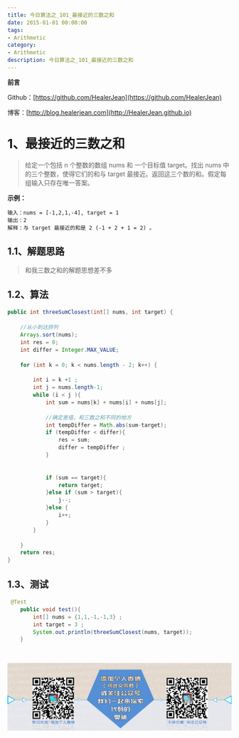 ```yaml
---
title: 今日算法之_101_最接近的三数之和
date: 2015-01-01 00:00:00
tags: 
- Arithmetic
category: 
- Arithmetic
description: 今日算法之_101_最接近的三数之和
---
```


**前言**     

 Github：[https://github.com/HealerJean](https://github.com/HealerJean)         

 博客：[http://blog.healerjean.com](http://HealerJean.github.io)          



# 1、最接近的三数之和
> 给定一个包括 n 个整数的数组 nums 和 一个目标值 target。找出 nums 中的三个整数，使得它们的和与 target 最接近。返回这三个数的和。假定每组输入只存在唯一答案。

**示例：**

```
输入：nums = [-1,2,1,-4], target = 1
输出：2
解释：与 target 最接近的和是 2 (-1 + 2 + 1 = 2) 。
```



## 1.1、解题思路 

> 和我三数之和的解题思想差不多



## 1.2、算法

```java
public int threeSumClosest(int[] nums, int target) {

    //从小到达排列
    Arrays.sort(nums);
    int res = 0;
    int differ = Integer.MAX_VALUE;

    for (int k = 0; k < nums.length - 2; k++) {

        int i = k +1 ;
        int j = nums.length-1;
        while (i < j ){
            int sum = nums[k] + nums[i] + nums[j];

            //确定差值，和三数之和不同的地方
            int tempDiffer = Math.abs(sum-target);
            if (tempDiffer < differ){
                res = sum;
                differ = tempDiffer ;
            }


            if (sum == target){
                return target;
            }else if (sum > target){
                j--;
            }else {
                i++;
            }
        }

    }
    return res;
}
```




## 1.3、测试 

```java
 @Test
    public void test(){
        int[] nums = {1,1,-1,-1,3} ;
        int target = 3 ;
        System.out.println(threeSumClosest(nums, target));
    }
```



​          

![ContactAuthor](https://raw.githubusercontent.com/HealerJean/HealerJean.github.io/master/assets/img/artical_bottom.jpg)



<link rel="stylesheet" href="https://unpkg.com/gitalk/dist/gitalk.css">

<script src="https://unpkg.com/gitalk@latest/dist/gitalk.min.js"></script> 
<div id="gitalk-container"></div>    
 <script type="text/javascript">
    var gitalk = new Gitalk({
		clientID: `1d164cd85549874d0e3a`,
		clientSecret: `527c3d223d1e6608953e835b547061037d140355`,
		repo: `HealerJean.github.io`,
		owner: 'HealerJean',
		admin: ['HealerJean'],
		id: 'DIRf23xrE1nFaYXj',
    });
    gitalk.render('gitalk-container');
</script> 

